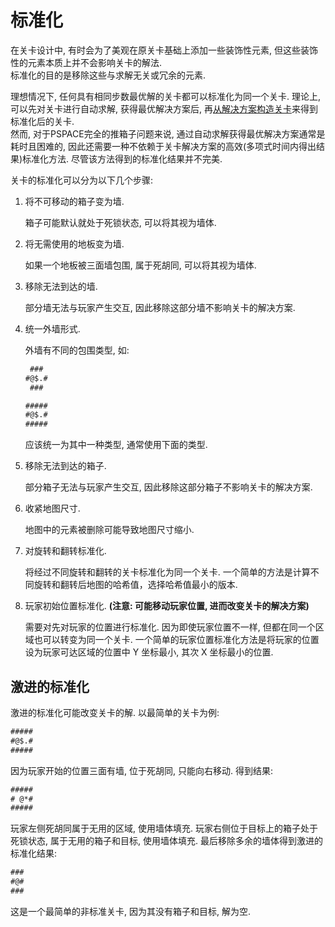 # 标准化

在关卡设计中, 有时会为了美观在原关卡基础上添加一些装饰性元素, 但这些装饰性的元素本质上并不会影响关卡的解法.  
标准化的目的是移除这些与求解无关或冗余的元素.

理想情况下, 任何具有相同步数最优解的关卡都可以标准化为同一个关卡. 理论上, 可以先对关卡进行自动求解, 获得最优解决方案后, 再[从解决方案构造关卡](parse_level.md#从解决方案构造关卡)来得到标准化后的关卡.  
然而, 对于PSPACE完全的推箱子问题来说, 通过自动求解获得最优解决方案通常是耗时且困难的, 因此还需要一种不依赖于关卡解决方案的高效(多项式时间内得出结果)标准化方法. 尽管该方法得到的标准化结果并不完美.

关卡的标准化可以分为以下几个步骤:

1. 将不可移动的箱子变为墙.

    箱子可能默认就处于死锁状态, 可以将其视为墙体.

2. 将无需使用的地板变为墙.

    如果一个地板被三面墙包围, 属于死胡同, 可以将其视为墙体.

3. 移除无法到达的墙.

    部分墙无法与玩家产生交互, 因此移除这部分墙不影响关卡的解决方案.

4. 统一外墙形式.

    外墙有不同的包围类型, 如:

    ```txt
     ###
    #@$.#
     ###

    #####
    #@$.#
    #####
    ```

    应该统一为其中一种类型, 通常使用下面的类型.

5. 移除无法到达的箱子.

    部分箱子无法与玩家产生交互, 因此移除这部分箱子不影响关卡的解决方案.

6. 收紧地图尺寸.

    地图中的元素被删除可能导致地图尺寸缩小.

7. 对旋转和翻转标准化.

    将经过不同旋转和翻转的关卡标准化为同一个关卡.
    一个简单的方法是计算不同旋转和翻转后地图的哈希值，选择哈希值最小的版本.

8. 玩家初始位置标准化. **(注意: 可能移动玩家位置, 进而改变关卡的解决方案)**

    需要对先对玩家的位置进行标准化. 因为即使玩家位置不一样, 但都在同一个区域也可以转变为同一个关卡.
    一个简单的玩家位置标准化方法是将玩家的位置设为玩家可达区域的位置中 Y 坐标最小, 其次 X 坐标最小的位置.

## 激进的标准化

激进的标准化可能改变关卡的解. 以最简单的关卡为例:

```txt
#####
#@$.#
#####
```

因为玩家开始的位置三面有墙, 位于死胡同, 只能向右移动. 得到结果:

```txt
#####
# @*#
#####
```

玩家左侧死胡同属于无用的区域, 使用墙体填充. 玩家右侧位于目标上的箱子处于死锁状态, 属于无用的箱子和目标, 使用墙体填充. 最后移除多余的墙体得到激进的标准化结果:

```txt
###
#@#
###
```

这是一个最简单的非标准关卡, 因为其没有箱子和目标, 解为空.
